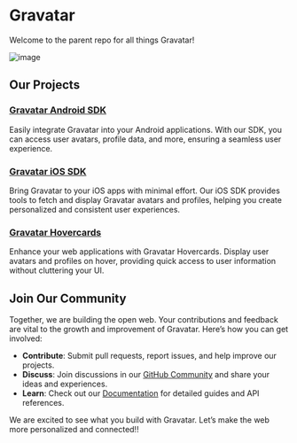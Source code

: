 # Gravatar

Welcome to the parent repo for all things Gravatar! 

![image](https://github.com/Automattic/gravatar/assets/5444556/0955ca01-bbd4-4332-86bf-84dc3a8c5515)

## Our Projects

### [Gravatar Android SDK](https://github.com/Automattic/Gravatar-SDK-Android)
Easily integrate Gravatar into your Android applications. With our SDK, you can access user avatars, profile data, and more, ensuring a seamless user experience.

### [Gravatar iOS SDK](https://github.com/Automattic/Gravatar-SDK-iOS)
Bring Gravatar to your iOS apps with minimal effort. Our iOS SDK provides tools to fetch and display Gravatar avatars and profiles, helping you create personalized and consistent user experiences.

### [Gravatar Hovercards](web/packages/hovercards)
Enhance your web applications with Gravatar Hovercards. Display user avatars and profiles on hover, providing quick access to user information without cluttering your UI.

## Join Our Community
Together, we are building the open web. Your contributions and feedback are vital to the growth and improvement of Gravatar. Here’s how you can get involved:

- **Contribute**: Submit pull requests, report issues, and help improve our projects.
- **Discuss**: Join discussions in our [GitHub Community](https://github.com/Automattic/gravatar/discussions) and share your ideas and experiences.
- **Learn**: Check out our [Documentation](https://docs.gravatar.com/getting-started/) for detailed guides and API references.

We are excited to see what you build with Gravatar. Let’s make the web more personalized and connected!!
